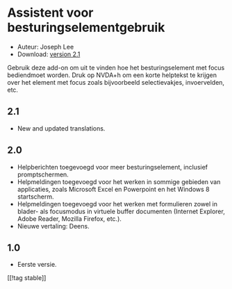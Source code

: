 # Assistent voor besturingselementgebruik #

* Auteur: Joseph Lee
* Download: [version 2.1][1]

Gebruik deze add-on om uit te vinden hoe het besturingselement met focus
bediendmoet worden. Druk op NVDA+h om een korte helptekst te krijgen over
het element met focus zoals bijvoorbeeld selectievakjes, invoervelden, etc.

## 2.1 ##

* New and updated translations.


## 2.0 ##

* Helpberichten toegevoegd voor meer besturingselement, inclusief
  promptschermen.
* Helpmeldingen toegevoegd voor het werken in sommige gebieden van
  applicaties, zoals Microsoft Excel en Powerpoint en het Windows 8
  startscherm.
* Helpmeldingen toegevoegd voor het werken met formulieren zowel in blader-
  als focusmodus in virtuele buffer documenten (Internet Explorer, Adobe
  Reader, Mozilla Firefox, etc.).
* Nieuwe vertaling: Deens.


## 1.0 ##

* Eerste versie.

[[!tag stable]]

[1]: http://addons.nvda-project.org/files/get.php?file=cua
